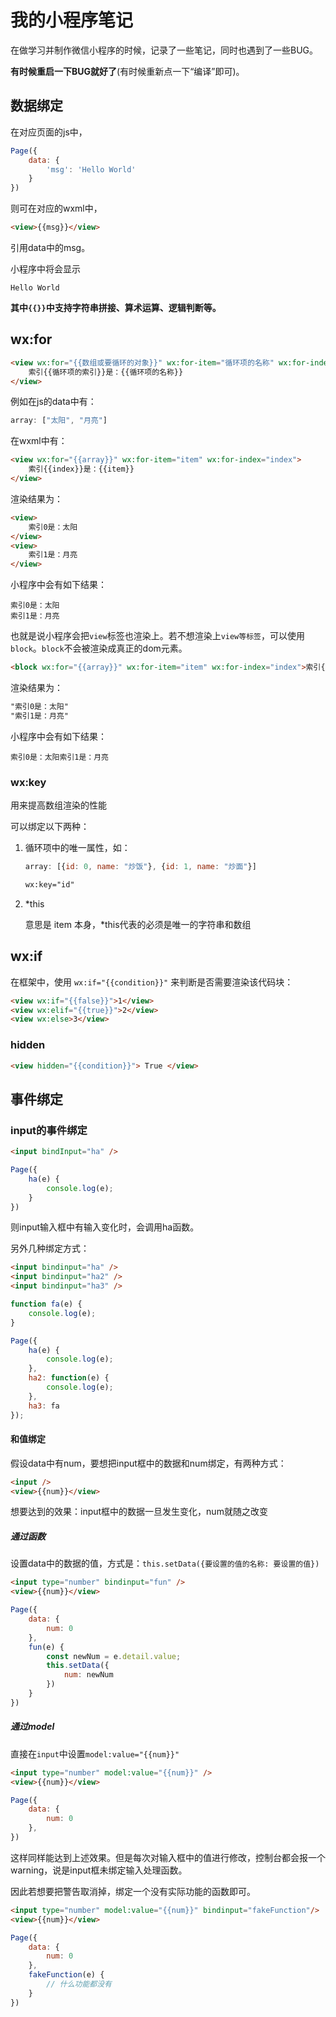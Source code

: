 # 我的小程序笔记

在做学习并制作微信小程序的时候，记录了一些笔记，同时也遇到了一些BUG。

**有时候重启一下BUG就好了**(有时候重新点一下“编译”即可)。


## 数据绑定

在对应页面的js中，

```javascript
Page({
    data: {
        'msg': 'Hello World'
    }
})
```

则可在对应的wxml中，

```html
<view>{{msg}}</view>
```

引用data中的msg。

小程序中将会显示

```
Hello World
```

**其中```{{}}```中支持字符串拼接、算术运算、逻辑判断等。**


## wx:for

```html
<view wx:for="{{数组或要循环的对象}}" wx:for-item="循环项的名称" wx:for-index="循环项的索引">
    索引{{循环项的索引}}是：{{循环项的名称}}
</view>
```

例如在js的data中有：

```javascript
array: ["太阳", "月亮"]
```

在wxml中有：

```html
<view wx:for="{{array}}" wx:for-item="item" wx:for-index="index">
    索引{{index}}是：{{item}}
</view>
```

渲染结果为：

```html
<view>
    索引0是：太阳
</view>
<view>
    索引1是：月亮
</view>
```

小程序中会有如下结果：

```
索引0是：太阳
索引1是：月亮
```

也就是说小程序会把<code>view</code>标签也渲染上。若不想渲染上<code>view等标签</code>，可以使用<code>block</code>。<code>block</code>不会被渲染成真正的dom元素。

```html
<block wx:for="{{array}}" wx:for-item="item" wx:for-index="index">索引{{index}}是：{{item}}</block>
```

渲染结果为：

```html
"索引0是：太阳"
"索引1是：月亮"
```

小程序中会有如下结果：

```
索引0是：太阳索引1是：月亮
```

### wx:key 

⽤来提⾼数组渲染的性能

可以绑定以下两种：

1. 循环项中的唯⼀属性，如：

   ```javascript
   array: [{id: 0, name: "炒饭"}, {id: 1, name: "炒面"}]
   ```

   ```html
   wx:key="id"
   ```

2. *this

   意思是 item 本⾝，*this代表的必须是唯一的字符串和数组

## wx:if

在框架中，使⽤ <code>wx:if="{{condition}}"</code> 来判断是否需要渲染该代码块：

```html
<view wx:if="{{false}}">1</view>
<view wx:elif="{{true}}">2</view>
<view wx:else>3</view>
```

### hidden

```html
<view hidden="{{condition}}"> True </view>
```

## 事件绑定

### input的事件绑定

```html
<input bindInput="ha" />
```

```javascript
Page({
    ha(e) {
        console.log(e);
    }
})
```

则input输入框中有输入变化时，会调用ha函数。

另外几种绑定方式：

```html
<input bindinput="ha" />
<input bindinput="ha2" />
<input bindinput="ha3" />
```

```javascript
function fa(e) {
    console.log(e);
}

Page({
    ha(e) {
        console.log(e);
    },
    ha2: function(e) {
        console.log(e);
    },
    ha3: fa
});
```

#### 和值绑定

假设data中有num，要想把input框中的数据和num绑定，有两种方式：

```html
<input />
<view>{{num}}</view>
```

想要达到的效果：input框中的数据一旦发生变化，num就随之改变

##### 通过函数

设置data中的数据的值，方式是：```this.setData({要设置的值的名称: 要设置的值})```

```html
<input type="number" bindinput="fun" />
<view>{{num}}</view>
```

```javascript
Page({
    data: {
        num: 0
    },
    fun(e) {
        const newNum = e.detail.value;
        this.setData({
            num: newNum
        })
    }
})
```

##### 通过model

直接在<code>input</code>中设置<code>model:value="{{num}}"</code>

```html
<input type="number" model:value="{{num}}" />
<view>{{num}}</view>
```

```javascript
Page({
    data: {
        num: 0
    },
})
```

这样同样能达到上述效果。但是每次对输入框中的值进行修改，控制台都会报一个warning，说是input框未绑定输入处理函数。

因此若想要把警告取消掉，绑定一个没有实际功能的函数即可。

```html
<input type="number" model:value="{{num}}" bindinput="fakeFunction"/>
<view>{{num}}</view>
```

```javascript
Page({
    data: {
        num: 0
    },
    fakeFunction(e) {
        // 什么功能都没有
    }
})
```

